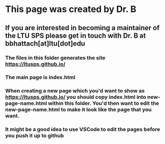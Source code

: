 # This page was created by Dr. B

## If you are interested in becoming a maintainer of the LTU SPS please get in touch with Dr. B at bbhattach[at]ltu[dot]edu

### The files in this folder generates the site https://ltusps.github.io/

### The main page is index.html

### When creating a new page which you'd want to show as https://ltusps.github.io/<new-page> you should copy index.html into new-page-name.html within this folder. You'd then want to edit the new-page-name.html to make it look like the page that you want.

### It might be a good idea to use VSCode to edit the pages before you push it up to github
